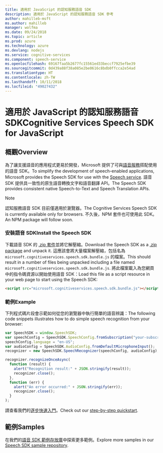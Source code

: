 ```yaml
---
title: 適用於 JavaScript 的認知服務語音 SDK
description: 適用於 JavaScript 的認知服務語音 SDK 參考
author: mahilleb-msft
ms.author: mahilleb
manager: wolfma
ms.date: 09/24/2018
ms.topic: article
ms.prod: azure
ms.technology: azure
ms.devlang: nodejs
ms.service: cognitive-services
ms.component: speech-service
ms.openlocfilehash: 69167faa5b2677fc15561ed33beccf7925efbe39
ms.sourcegitcommit: 0d439a88f38a085e2be0616c8bdb0ffcca2e54ad
ms.translationtype: HT
ms.contentlocale: zh-TW
ms.lasthandoff: 10/11/2018
ms.locfileid: "49027432"
---
```

# <a name="cognitive-services-speech-sdk-for-javascript"></a><span data-ttu-id="43028-103">適用於 JavaScript 的認知服務語音 SDK</span><span class="sxs-lookup"><span data-stu-id="43028-103">Cognitive Services Speech SDK for JavaScript</span></span>

## <a name="overview"></a><span data-ttu-id="43028-104">概觀</span><span class="sxs-lookup"><span data-stu-id="43028-104">Overview</span></span>

<span data-ttu-id="43028-105">為了讓支援語音的應用程式更易於開發，Microsoft 提供了可與[語音服務](https://aka.ms/csspeech)搭配使用的語音 SDK。</span><span class="sxs-lookup"><span data-stu-id="43028-105">To simplify the development of speech-enabled applications, Microsoft provides the Speech SDK for use with the [Speech service](https://aka.ms/csspeech).</span></span>
<span data-ttu-id="43028-106">語音 SDK 提供具一致性的原生語音轉換文字和語音翻譯 API。</span><span class="sxs-lookup"><span data-stu-id="43028-106">The Speech SDK provides consistent native Speech-to-Text and Speech Translation APIs.</span></span>

> [!NOTE]
> <span data-ttu-id="43028-107">認知服務語音 SDK 目前僅適用於瀏覽器。</span><span class="sxs-lookup"><span data-stu-id="43028-107">The Cognitive Services Speech SDK is currently available only for browsers.</span></span>
> <span data-ttu-id="43028-108">不久後，NPM 套件也可使用此 SDK。</span><span class="sxs-lookup"><span data-stu-id="43028-108">An NPM package will follow soon.</span></span>

### <a name="install-the-speech-sdk"></a><span data-ttu-id="43028-109">安裝語音 SDK</span><span class="sxs-lookup"><span data-stu-id="43028-109">Install the Speech SDK</span></span>

<span data-ttu-id="43028-110">下載語音 SDK 的 [.zip 套件](https://aka.ms/csspeech/jsbrowserpackage)並將它解壓縮。</span><span class="sxs-lookup"><span data-stu-id="43028-110">Download the Speech SDK as a [.zip package](https://aka.ms/csspeech/jsbrowserpackage) and unpack it.</span></span>
<span data-ttu-id="43028-111">這應該會將大量檔案解壓縮，包括名為 `microsoft.cognitiveservices.speech.sdk.bundle.js` 的檔案。</span><span class="sxs-lookup"><span data-stu-id="43028-111">This should result in a number of files being unpacked including a file named `microsoft.cognitiveservices.speech.sdk.bundle.js`.</span></span>
<span data-ttu-id="43028-112">將此檔案載入為您網頁中的指令碼資源以開始使用語音 SDK：</span><span class="sxs-lookup"><span data-stu-id="43028-112">Load this file as a script resource in your web page to start using the Speech SDK:</span></span>

```html
<script src="microsoft.cognitiveservices.speech.sdk.bundle.js"></script>
```

### <a name="example"></a><span data-ttu-id="43028-113">範例</span><span class="sxs-lookup"><span data-stu-id="43028-113">Example</span></span> 

<span data-ttu-id="43028-114">下列程式碼片段會示範如何從您的瀏覽器中執行簡單的語音辨識：</span><span class="sxs-lookup"><span data-stu-id="43028-114">The following code snippets illustrates how to do simple speech recognition from your browser:</span></span>

```javascript 
var SpeechSDK = window.SpeechSDK;
var speechConfig = SpeechSDK.SpeechConfig.fromSubscription("your-subscription-key", "your-service-region");
speechConfig.language = "en-US";
var audioConfig = SpeechSDK.AudioConfig.fromDefaultMicrophoneInput();
recognizer = new SpeechSDK.SpeechRecognizer(speechConfig, audioConfig);

recognizer.recognizeOnceAsync(
  function (result) {
    alert("Recognition result:" + JSON.stringify(result));
    recognizer.close();
  },
  function (err) {
    alert("An error occurred:" + JSON.stringify(err));
    recognizer.close();
  }
);
``` 

<span data-ttu-id="43028-115">請查看我們的[逐步快速入門](/azure/cognitive-services/speech-service/quickstart-js-browser)。</span><span class="sxs-lookup"><span data-stu-id="43028-115">Check out our [step-by-step quickstart](/azure/cognitive-services/speech-service/quickstart-js-browser).</span></span>

## <a name="samples"></a><span data-ttu-id="43028-116">範例</span><span class="sxs-lookup"><span data-stu-id="43028-116">Samples</span></span>

<span data-ttu-id="43028-117">在我們的[語音 SDK 範例存放庫](https://aka.ms/csspeech/samples)中探索更多範例。</span><span class="sxs-lookup"><span data-stu-id="43028-117">Explore more samples in our [Speech SDK sample repository](https://aka.ms/csspeech/samples).</span></span>
